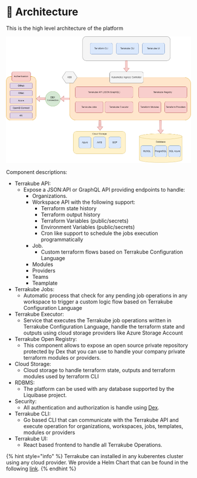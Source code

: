 # 📐 Architecture

This is the high level architecture of the platform

![](../.gitbook/assets/TerrakubeV2.png)

Component descriptions:

* Terrakube API:
  * Expose a JSON:API or GraphQL API providing endpoints to handle:
    * Organizations.
    * Workspace API with the following support:
      * Terraform state history
      * Terraform output history
      * Terraform Variables (public/secrets)
      * Environment Variables (public/secrets)
      * Cron like support to schedule the jobs execution programmatically
    * Job.
      * Custom terraform flows based on Terrakube Configuration Language
    * Modules
    * Providers
    * Teams
    * Teamplate
* Terrakube Jobs:
  * Automatic process that check for any pending job operations in any workspace to trigger a custom logic flow based on Terrakube Configuration Language
* Terrakube Executor:
  * Service that executes the Terrakube job operations written in Terrakube Configuration Language, handle the terraform state and outputs using cloud storage providers like Azure Storage Account
* Terrakube Open Registry:
  * This component allows to expose an open source private repository protected by Dex that you can use to handle your company private terraform modules or providers.
* Cloud Storage:
  * Cloud storage to handle terraform state, outputs and terraform modules used by terraform CLI
* RDBMS:
  * The platform can be used with any database supported by the Liquibase project.
* Security:
  * All authentication and authorization is handle using [Dex](https://dexidp.io/).
* Terrakube CLI:
  * Go based CLI that can communicate with the Terrakube API and execute operation for organizations, workspaces, jobs, templates, modules or providers
* Terrakube UI:
  * React based frontend to handle all Terrakube Operations.

{% hint style="info" %}
Terrakube can installed in any kuberentes cluster using any cloud provider. We provide a Helm Chart that can be found in the following [link](https://github.com/AzBuilder/terrakube-helm-chart).
{% endhint %}
